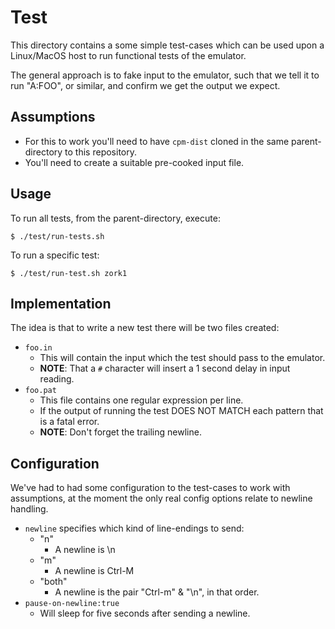 # Test

This directory contains a some simple test-cases which can be used upon a Linux/MacOS host to run functional tests of the emulator.

The general approach is to fake input to the emulator, such that we tell it to run "A:FOO", or similar, and confirm we get the output we expect.



## Assumptions

* For this to work you'll need to have `cpm-dist` cloned in the same parent-directory to this repository.
* You'll need to create a suitable pre-cooked input file.



## Usage

To run all tests, from the parent-directory, execute:

```
$ ./test/run-tests.sh
```

To run a specific test:

```
$ ./test/run-test.sh zork1
```



## Implementation

The idea is that to write a new test there will be two files created:

* `foo.in`
  * This will contain the input which the test should pass to the emulator.
  * **NOTE**: That a `#` character will insert a 1 second delay in input reading.
* `foo.pat`
  * This file contains one regular expression per line.
  * If the output of running the test DOES NOT MATCH each pattern that is a fatal error.
  * **NOTE**: Don't forget the trailing newline.



## Configuration

We've had to had some configuration to the test-cases to work with assumptions, at the moment
the only real config options relate to newline handling.

* `newline` specifies which kind of line-endings to send:
  * "n"
    * A newline is \n
  * "m"
    * A newline is Ctrl-M
  * "both"
    * A newline is the pair "Ctrl-m" & "\n", in that order.
* `pause-on-newline:true`
  * Will sleep for five seconds after sending a newline.
